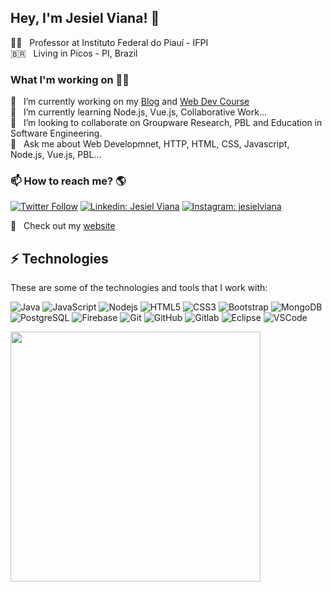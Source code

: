 ## Hey, I'm Jesiel Viana! 👋

🧑‍🏫  &nbsp; Professor at Instituto Federal do Piauí - IFPI <br>
🇧🇷  &nbsp; Living in Picos - PI, Brazil

### What I'm working on 👨‍💻
🔭  &nbsp; I’m currently working on my [Blog](https://www.jesielviana.com/) and [Web Dev Course](https://webdev.jesielviana.com/)<br>
🌱  &nbsp; I’m currently learning Node.js, Vue.js, Collaborative Work... <br>
👯  &nbsp; I’m looking to collaborate on Groupware Research, PBL and Education in Software Engineering. <br>
💬  &nbsp; Ask me about Web Developmnet, HTTP, HTML, CSS, Javascript, Node.js, Vue.js, PBL... <br>

### 📫 How to reach me? 🌎
[![Twitter Follow](https://img.shields.io/twitter/follow/jesielviana?style=social)](https://twitter.com/jesielviana)
[![Linkedin: Jesiel Viana](https://img.shields.io/badge/-Linkedin-blue?style=flat-square&logo=Linkedin&logoColor=white&link=https://www.linkedin.com/in/jesielviana/)](https://www.linkedin.com/in/jesielviana/)
[![Instagram: jesielviana](https://img.shields.io/badge/-Instagram-mediumvioletred?style=flat-square&logo=Instagram&logoColor=white&link=http://instagram.com/jesielviana)](http://instagram.com/jesielviana)

🚀 &nbsp; Check out my [website](https://www.jesielviana.com/) <br>


## ⚡ Technologies

These are some of the technologies and tools that I work with:

![Java](https://img.shields.io/badge/-Java-007396?style=flat-square&logo=java)
![JavaScript](https://img.shields.io/badge/-JavaScript-black?style=flat-square&logo=javascript)
![Nodejs](https://img.shields.io/badge/-Nodejs-339933?style=flat-square&logo=Node.js&logoColor=white)
![HTML5](https://img.shields.io/badge/-HTML5-E34F26?style=flat-square&logo=html5&logoColor=white)
![CSS3](https://img.shields.io/badge/-CSS3-1572B6?style=flat-square&logo=css3)
![Bootstrap](https://img.shields.io/badge/-Bootstrap-563D7C?style=flat-square&logo=bootstrap)
![MongoDB](https://img.shields.io/badge/-MongoDB-black?style=flat-square&logo=mongodb)
![PostgreSQL](https://img.shields.io/badge/-PostgreSQL-4479A1?style=flat-square&logo=postgresql&logoColor=white)
![Firebase](https://img.shields.io/badge/Firebase-FFCA28?style=flat-square&logo=firebase&logoColor=white)
![Git](https://img.shields.io/badge/-Git-black?style=flat-square&logo=git)
![GitHub](https://img.shields.io/badge/-GitHub-181717?style=flat-square&logo=github)
![Gitlab](https://img.shields.io/badge/-Gitlab-orange?style=flat-square&logo=gitlab)
![Eclipse](https://img.shields.io/badge/-Eclipse-2C2255?style=flat-square&logo=eclipse&logoColor=white)
![VSCode](https://img.shields.io/badge/-VSCode-007ACC?style=flat-square&logo=visual-studio-code&logoColor=white)


<img width="400px" align="left" src="https://github-readme-stats.vercel.app/api/top-langs/?username=jesielviana&hide=html&layout=compact" />
<!-- <img width="495px" align="left" src="https://github-readme-stats.vercel.app/api?username=jesielviana&theme=default" /> -->

